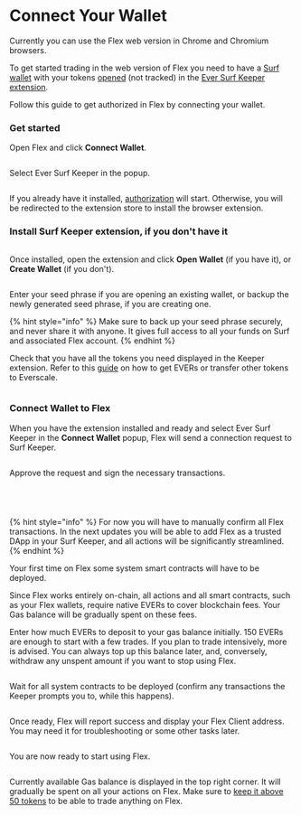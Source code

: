 # Connect Your Wallet

Currently you can use the Flex web version in Chrome and Chromium browsers.

To get started trading in the web version of Flex you need to have a [Surf wallet](../get-evers.md) with your tokens [opened](connect-your-wallet.md#install-surf-keeper-extension-if-you-dont-have-it) (not tracked) in the [Ever Surf Keeper extension](https://chrome.google.com/webstore/detail/ever-surf-keeper/dfldeefnhahdhaolbkhehhlcgagefgff).

Follow this guide to get authorized in Flex by connecting your wallet.

### Get started

Open Flex and click **Connect Wallet**.

<figure><img src="../../.gitbook/assets/001w.png" alt=""><figcaption></figcaption></figure>

Select Ever Surf Keeper in the popup.

<figure><img src="../../.gitbook/assets/002w.png" alt=""><figcaption></figcaption></figure>

If you already have it installed, [authorization](connect-your-wallet.md#connect-wallet-to-flex) will start. Otherwise, you will be redirected to the extension store to install the browser extension.

### Install Surf Keeper extension, if you don't have it

<figure><img src="../../.gitbook/assets/003w.png" alt=""><figcaption></figcaption></figure>

Once installed, open the extension and click **Open Wallet** (if you have it), or **Create Wallet** (if you don't).

<figure><img src="../../.gitbook/assets/004w.png" alt=""><figcaption></figcaption></figure>

Enter your seed phrase if you are opening an existing wallet, or backup the newly generated seed phrase, if you are creating one.

{% hint style="info" %}
Make sure to back up your seed phrase securely, and never share it with anyone. It gives full access to all your funds on Surf and associated Flex account.
{% endhint %}

Check that you have all the tokens you need displayed in the Keeper extension. Refer to this [guide](../get-evers.md) on how to get EVERs or transfer other tokens to Everscale.

<figure><img src="../../.gitbook/assets/005w.png" alt=""><figcaption></figcaption></figure>

### Connect Wallet to Flex

When you have the extension installed and ready and select Ever Surf Keeper in the **Connect Wallet** popup, Flex will send a connection request to Surf Keeper.

<figure><img src="../../.gitbook/assets/002w.png" alt=""><figcaption></figcaption></figure>

Approve the request and sign the necessary transactions.

<div>

<figure><img src="../../.gitbook/assets/006w.png" alt=""><figcaption></figcaption></figure>

 

<figure><img src="../../.gitbook/assets/007w.png" alt=""><figcaption></figcaption></figure>

 

<figure><img src="../../.gitbook/assets/008w (1).png" alt=""><figcaption></figcaption></figure>

 

<figure><img src="../../.gitbook/assets/009w.png" alt=""><figcaption></figcaption></figure>

</div>

{% hint style="info" %}
For now you will have to manually confirm all Flex transactions. In the next updates you will be able to add Flex as a trusted DApp in your Surf Keeper, and all actions will be significantly streamlined.
{% endhint %}

Your first time on Flex some system smart contracts will have to be deployed.

Since Flex works entirely on-chain, all actions and all smart contracts, such as your Flex wallets, require native EVERs to cover blockchain fees. Your Gas balance will be gradually spent on these fees.

Enter how much EVERs to deposit to your gas balance initially. 150 EVERs are enough to start with a few trades. If you plan to trade intensively, more is advised. You can always top up this balance later, and, conversely, withdraw any unspent amount if you want to stop using Flex.

<figure><img src="../../.gitbook/assets/010w (1).png" alt=""><figcaption></figcaption></figure>

Wait for all system contracts to be deployed (confirm any transactions the Keeper prompts you to, while this happens).

<figure><img src="../../.gitbook/assets/012w.png" alt=""><figcaption></figcaption></figure>

Once ready, Flex will report success and display your Flex Client address. You may need it for troubleshooting or some other tasks later.

<figure><img src="../../.gitbook/assets/013w.png" alt=""><figcaption></figcaption></figure>



You are now ready to start using Flex.

<figure><img src="../../.gitbook/assets/014w.png" alt=""><figcaption></figcaption></figure>

Currently available Gas balance is displayed in the top right corner. It will gradually be spent on all your actions on Flex. Make sure to [keep it above 50 tokens](keep-up-gas-balance.md) to be able to trade anything on Flex.

<figure><img src="../../.gitbook/assets/074.png" alt=""><figcaption></figcaption></figure>
